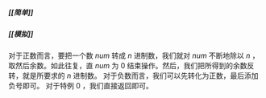 ##### [[简单]]
##### [[模拟]]

对于正数而言，要把一个数 $num$ 转成 $n$ 进制数，我们就对 $num$ 不断地除以 $n$ ，取然后余数。如此往复，直 $num$ 为 $0$ 结束操作。然后，我们把所得到的余数反转，就是所要求的 $n$ 进制数。
对于负数而言，我们可以先转化为正数，最后添加负号即可。
对于特例 $0$ ，我们直接返回即可。